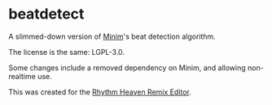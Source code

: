 # beatdetect

A slimmed-down version of [Minim](https://github.com/ddf/Minim)'s beat detection algorithm.

The license is the same: LGPL-3.0.

Some changes include a removed dependency on Minim, and allowing
non-realtime use.

This was created for the [Rhythm Heaven Remix Editor](https://github.com/chrislo27/RhythmHeavenRemixEditor).
